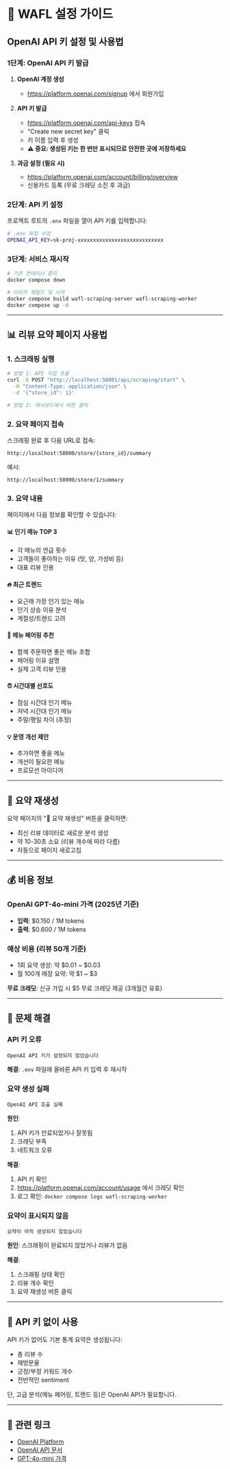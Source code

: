 # 🚀 WAFL 설정 가이드

## OpenAI API 키 설정 및 사용법

### 1단계: OpenAI API 키 발급

1. **OpenAI 계정 생성**
   - https://platform.openai.com/signup 에서 회원가입

2. **API 키 발급**
   - https://platform.openai.com/api-keys 접속
   - "Create new secret key" 클릭
   - 키 이름 입력 후 생성
   - **⚠️ 중요: 생성된 키는 한 번만 표시되므로 안전한 곳에 저장하세요**

3. **과금 설정 (필요 시)**
   - https://platform.openai.com/account/billing/overview
   - 신용카드 등록 (무료 크레딧 소진 후 과금)

### 2단계: API 키 설정

프로젝트 루트의 `.env` 파일을 열어 API 키를 입력합니다:

```bash
# .env 파일 수정
OPENAI_API_KEY=sk-proj-xxxxxxxxxxxxxxxxxxxxxxxxxxxx
```

### 3단계: 서비스 재시작

```bash
# 기존 컨테이너 중지
docker compose down

# 이미지 재빌드 및 시작
docker compose build wafl-scraping-server wafl-scraping-worker
docker compose up -d
```

---

## 📊 리뷰 요약 페이지 사용법

### 1. 스크래핑 실행

```bash
# 방법 1: API 직접 호출
curl -X POST "http://localhost:58001/api/scraping/start" \
  -H "Content-Type: application/json" \
  -d '{"store_id": 1}'

# 방법 2: 대시보드에서 버튼 클릭
```

### 2. 요약 페이지 접속

스크래핑 완료 후 다음 URL로 접속:
```
http://localhost:58000/store/{store_id}/summary
```

예시:
```
http://localhost:58000/store/1/summary
```

### 3. 요약 내용

페이지에서 다음 정보를 확인할 수 있습니다:

#### 📊 인기 메뉴 TOP 3
- 각 메뉴의 언급 횟수
- 고객들이 좋아하는 이유 (맛, 양, 가성비 등)
- 대표 리뷰 인용

#### 🔥 최근 트렌드
- 요근래 가장 인기 있는 메뉴
- 인기 상승 이유 분석
- 계절성/트렌드 고려

#### 🤝 메뉴 페어링 추천
- 함께 주문하면 좋은 메뉴 조합
- 페어링 이유 설명
- 실제 고객 리뷰 인용

#### ⏰ 시간대별 선호도
- 점심 시간대 인기 메뉴
- 저녁 시간대 인기 메뉴
- 주말/평일 차이 (추정)

#### 💡 운영 개선 제안
- 추가하면 좋을 메뉴
- 개선이 필요한 메뉴
- 프로모션 아이디어

---

## 🔄 요약 재생성

요약 페이지의 "🔄 요약 재생성" 버튼을 클릭하면:
- 최신 리뷰 데이터로 새로운 분석 생성
- 약 10-30초 소요 (리뷰 개수에 따라 다름)
- 자동으로 페이지 새로고침

---

## 💰 비용 정보

### OpenAI GPT-4o-mini 가격 (2025년 기준)
- **입력**: $0.150 / 1M tokens
- **출력**: $0.600 / 1M tokens

### 예상 비용 (리뷰 50개 기준)
- 1회 요약 생성: 약 $0.01 ~ $0.03
- 월 100개 매장 요약: 약 $1 ~ $3

**무료 크레딧**: 신규 가입 시 $5 무료 크레딧 제공 (3개월간 유효)

---

## 🐛 문제 해결

### API 키 오류
```
OpenAI API 키가 설정되지 않았습니다
```
**해결**: `.env` 파일에 올바른 API 키 입력 후 재시작

### 요약 생성 실패
```
OpenAI API 호출 실패
```
**원인**:
1. API 키가 만료되었거나 잘못됨
2. 크레딧 부족
3. 네트워크 오류

**해결**:
1. API 키 확인
2. https://platform.openai.com/account/usage 에서 크레딧 확인
3. 로그 확인: `docker compose logs wafl-scraping-worker`

### 요약이 표시되지 않음
```
요약이 아직 생성되지 않았습니다
```
**원인**: 스크래핑이 완료되지 않았거나 리뷰가 없음

**해결**:
1. 스크래핑 상태 확인
2. 리뷰 개수 확인
3. 요약 재생성 버튼 클릭

---

## 📝 API 키 없이 사용

API 키가 없어도 기본 통계 요약은 생성됩니다:
- 총 리뷰 수
- 재방문율
- 긍정/부정 키워드 개수
- 전반적인 sentiment

단, 고급 분석(메뉴 페어링, 트렌드 등)은 OpenAI API가 필요합니다.

---

## 🔗 관련 링크

- [OpenAI Platform](https://platform.openai.com/)
- [OpenAI API 문서](https://platform.openai.com/docs/api-reference)
- [GPT-4o-mini 가격](https://openai.com/api/pricing/)
